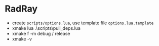 # RadRay
 
* create `scripts/options.lua`, use template file `options.lua.template`
* xmake lua .\scripts\pull_deps.lua
* xmake f -m debug / release
* xmake -v
